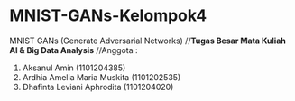 # MNIST-GANs-Kelompok4
MNIST GANs (Generate Adversarial Networks)
//**Tugas Besar Mata Kuliah AI & Big Data Analysis**
//Anggota :
  1. Aksanul Amin (1101204385)
  2. Ardhia Amelia Maria Muskita (1101202535)
  3. Dhafinta Leviani Aphrodita (1101204020)
